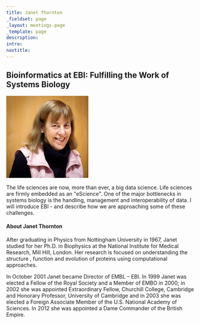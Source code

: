 ```yaml
---
title: Janet Thornton
_fieldset: page
_layout: meetings-page
_template: page
description:
intro:
navtitle:
---
```

## Bioinformatics at EBI: Fulfilling the Work of Systems Biology

<img src="/assets/img/people/220x220/thornton-janet.jpg" alt="" class="portrait-left" />

The life sciences are now, more than ever, a big data science. Life sciences are firmly embedded as an "eScience". One of the major bottlenecks in systems biology is the handling, management and interoperability of data. I will introduce EBI - and describe how we are approaching some of these challenges.

#### About Janet Thornton

After graduating in Physics from Nottingham University in 1967, Janet studied for her Ph.D. in Biophysics at the National Institute for Medical Research, Mill Hill, London. Her research is focused on understanding the structure , function and evolution of proteins using computational approaches. 

In October 2001 Janet became Director of EMBL – EBI. In 1999 Janet was elected a Fellow of the Royal Society and a Member of EMBO in 2000; in 2002 she was appointed Extraordinary Fellow, Churchill College, Cambridge and Honorary Professor, University of Cambridge and in 2003 she was elected a Foreign Associate Member of the U.S. National Academy of Sciences. In 2012 she was appointed a Dame Commander of the British Empire.
